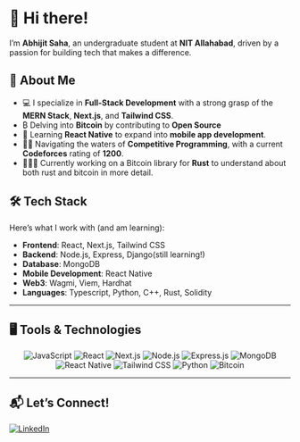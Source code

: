
# 👋 Hi there!  

I’m **Abhijit Saha**, an undergraduate student at **NIT Allahabad**, driven by a passion for building tech that makes a difference.  

## 🚀 About Me  
- 💻 I specialize in **Full-Stack Development** with a strong grasp of the **MERN Stack**, **Next.js**, and **Tailwind CSS**.  
- ₿ Delving into **Bitcoin** by contributing to **Open Source** 
- 📱 Learning **React Native** to expand into **mobile app development**.  
- 🏊‍♂️ Navigating the waters of **Competitive Programming**, with a current **Codeforces** rating of **1200**.
- 👩🏻‍💻 Currently working on a Bitcoin library for **Rust** to understand about both rust and bitcoin in more detail.

## 🛠️ Tech Stack  
Here’s what I work with (and am learning):  
- **Frontend**: React, Next.js, Tailwind CSS  
- **Backend**: Node.js, Express, Django(still learning!)
- **Database**: MongoDB  
- **Mobile Development**: React Native  
- **Web3**: Wagmi, Viem, Hardhat
- **Languages**: Typescript, Python, C++, Rust, Solidity
---

## 🖥️ Tools & Technologies  

<p align="center">
  <img src="https://img.shields.io/badge/JavaScript-F7DF1E?style=for-the-badge&logo=javascript&logoColor=black" alt="JavaScript" />
  <img src="https://img.shields.io/badge/React-61DAFB?style=for-the-badge&logo=react&logoColor=black" alt="React" />
  <img src="https://img.shields.io/badge/Next.js-000000?style=for-the-badge&logo=next.js&logoColor=white" alt="Next.js" />
  <img src="https://img.shields.io/badge/Node.js-339933?style=for-the-badge&logo=node.js&logoColor=white" alt="Node.js" />
  <img src="https://img.shields.io/badge/Express.js-000000?style=for-the-badge&logo=express&logoColor=white" alt="Express.js" />
  <img src="https://img.shields.io/badge/MongoDB-47A248?style=for-the-badge&logo=mongodb&logoColor=white" alt="MongoDB" />
  <img src="https://img.shields.io/badge/React_Native-61DAFB?style=for-the-badge&logo=react&logoColor=black" alt="React Native" />
  <img src="https://img.shields.io/badge/Tailwind_CSS-38B2AC?style=for-the-badge&logo=tailwind-css&logoColor=white" alt="Tailwind CSS" />
  <img src="https://img.shields.io/badge/Python-3776AB?style=for-the-badge&logo=python&logoColor=white" alt="Python" />
  <img src="https://img.shields.io/badge/Bitcoin-F7931A?style=for-the-badge&logo=bitcoin&logoColor=white" alt="Bitcoin" />
</p>


---

## 📬 Let’s Connect!  

<p>
  <a href="https://www.linkedin.com/in/abhijit-saha-a440b5291/" target="_blank">
    <img src="https://img.shields.io/badge/LinkedIn-0A66C2?style=for-the-badge&logo=linkedin&logoColor=white" alt="LinkedIn" />
  </a>
</p>
